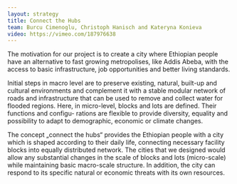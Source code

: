 ```yaml
---
layout: strategy
title: Connect the Hubs
team: Burcu Cimenoglu, Christoph Hanisch and Kateryna Konieva
video: https://vimeo.com/187976638
---
```


The motivation for our project is to create a city where Ethiopian people have an alternative to fast growing metropolises, like Addis Abeba, with the access to basic infrastructure, job
opportunities and better living standards.

Initial steps in macro level are to preserve
existing, natural, built-up and cultural
environments and complement it with a stable modular network of roads and infrastructure that can be used to remove and collect water for
flooded regions. Here, in micro-level, blocks and lots are defined. Their functions and configu-
rations are flexible to provide diversity, equality and possibility to adapt to demographic,
economic or climate changes.

The concept „connect the hubs“ provides the
Ethiopian people with a city which is shaped according to their daily life, connecting necessary facility blocks into equally distributed network. The cities that we designed would allow any
substantial changes in the scale of blocks and lots (micro-scale) while maintaining basic macro-scale structure. In addition, the city can respond to its specific natural or economic threats with its own resources.